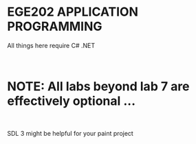 # EGE202 APPLICATION PROGRAMMING
All things here require C# .NET


<br>

# NOTE: All labs beyond lab 7 are effectively optional ...

<br> 

SDL 3 might be helpful for your paint project